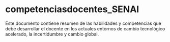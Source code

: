 # competenciasdocentes_SENAI
Este documento contiene resumen de las habilidades y competencias que debe desarrollar el docente en los actuales entornos de cambio tecnológico acelerado, la incertidumbre y cambio global.
